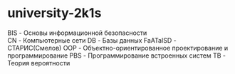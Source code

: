 # university-2k1s
BIS -  Основы информационной безопасности  
CN - Компьютерные сети
DB - Базы данных
FaATaISD - СТАРИС(Смелов)
OOP - Объектно-ориентированное проектирование и программирование 
PBS - Программирование встроенных систем
TB - Теория вероятности

